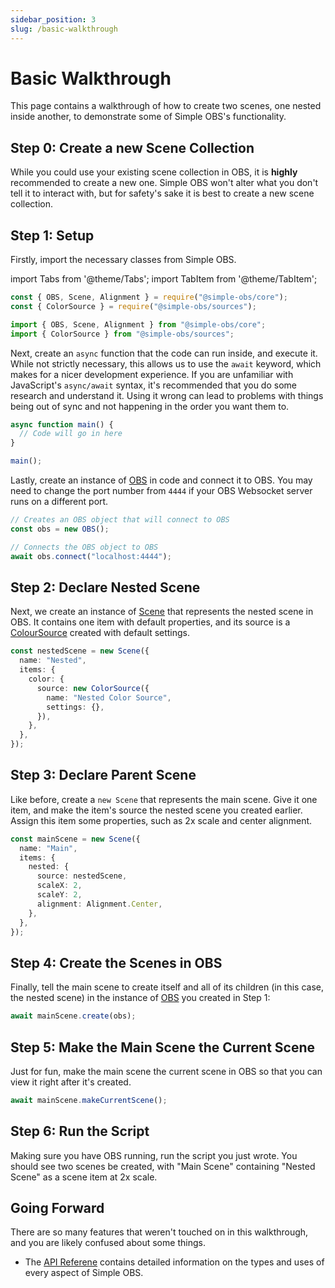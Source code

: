 ```yaml
---
sidebar_position: 3
slug: /basic-walkthrough
---
```


# Basic Walkthrough

This page contains a walkthrough of how to create two scenes, one nested inside another, to demonstrate some of Simple OBS's functionality.

## Step 0: Create a new Scene Collection

While you could use your existing scene collection in OBS, it is **highly** recommended to create a new one. Simple OBS won't alter what you don't tell it to interact with, but for safety's sake it is best to create a new scene collection.

## Step 1: Setup

Firstly, import the necessary classes from Simple OBS.

import Tabs from '@theme/Tabs';
import TabItem from '@theme/TabItem';

<Tabs groupId="package-managers">
<TabItem value="commonjs" label="NodeJS">

```js
const { OBS, Scene, Alignment } = require("@simple-obs/core");
const { ColorSource } = require("@simple-obs/sources");
```

</TabItem>
<TabItem value="es6" label="Browser/TypeScript">

```ts
import { OBS, Scene, Alignment } from "@simple-obs/core";
import { ColorSource } from "@simple-obs/sources";
```

</TabItem>
</Tabs>

Next, create an `async` function that the code can run inside, and execute it.
While not strictly necessary, this allows us to use the `await` keyword, which makes for a nicer development experience.
If you are unfamiliar with JavaScript's `async/await` syntax, it's recommended that you do some research and understand it.
Using it wrong can lead to problems with things being out of sync and not happening in the order you want them to.

```ts
async function main() {
  // Code will go in here
}

main();
```

Lastly, create an instance of [OBS](/api/core/class/OBS) in code and connect it to OBS.
You may need to change the port number from `4444` if your OBS Websocket server runs on a different port.

```ts
// Creates an OBS object that will connect to OBS
const obs = new OBS();

// Connects the OBS object to OBS
await obs.connect("localhost:4444");
```

## Step 2: Declare Nested Scene

Next, we create an instance of [Scene](/api/core/class/Scene) that represents the nested scene in OBS.
It contains one item with default properties, and its source is a [ColourSource](/api/sources/class/ColorSource) created with default settings.

```ts
const nestedScene = new Scene({
  name: "Nested",
  items: {
    color: {
      source: new ColorSource({
        name: "Nested Color Source",
        settings: {},
      }),
    },
  },
});
```

## Step 3: Declare Parent Scene

Like before, create a `new Scene` that represents the main scene. Give it one item, and make the item's source the nested scene you created earlier.
Assign this item some properties, such as 2x scale and center alignment.

```ts
const mainScene = new Scene({
  name: "Main",
  items: {
    nested: {
      source: nestedScene,
      scaleX: 2,
      scaleY: 2,
      alignment: Alignment.Center,
    },
  },
});
```

## Step 4: Create the Scenes in OBS

Finally, tell the main scene to create itself and all of its children (in this case, the nested scene) in the instance of [OBS](/api/core/class/OBS) you created in Step 1:

```ts
await mainScene.create(obs);
```

## Step 5: Make the Main Scene the Current Scene

Just for fun, make the main scene the current scene in OBS so that you can view it right after it's created.

```ts
await mainScene.makeCurrentScene();
```

## Step 6: Run the Script

Making sure you have OBS running, run the script you just wrote. You should see two scenes be created, with "Main Scene" containing "Nested Scene" as a scene item at 2x scale.

## Going Forward

There are so many features that weren't touched on in this walkthrough, and you are likely confused about some things.

<!-- - The [Guides](/docs/guides/scenes) explain most parts of Simple OBS and how to use them -->
- The [API Referene](/api) contains detailed information on the types and uses of every aspect of Simple OBS.
